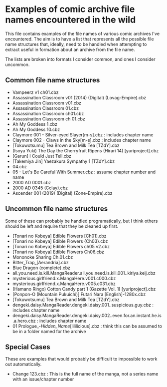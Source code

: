 # Examples of comic archive file names encountered in the wild

This file contains examples of the file names of various comic archives I've encountered. The aim is to have a list that represents all the possible file name structures that, ideally, need to be handled when attempting to extract useful in formation about an archive from the file name.

The lists are broken into formats I consider common, and ones I consider uncommon.

## Common file name structures

- Vampeerz v1 ch01.cbz
- Assassination Classroom v01 (2014) (Digital) (Lovag-Empire).cbz
- Assassination Classroom v01.cbz
- Assassination Classroom 01.cbz
- Assassination Classroom ch01.cbz
- Assassination Classroom ch 01.cbz
- Ah My Goddess 1.cbz
- Ah My Goddess 10.cbz
- Claymore 001 - Silver-eyed Slayer[m-s].cbz : includes chapter name
- Claymore 002 - Claws in the Sky[m-s].cbz : includes chapter name
- [Tokuwotsumu] Tea Brown and Milk Tea [TZdY].cbz
- (Isoya Yuki) The Day the Cherryfruit Ripens (Hirari 14) [yuriproject].cbz
- [Garun] I Could Just Tell.cbz
- [Takemiya Jin] Yaezakura Sympathy 1 [TZdY].cbz
- 04.cbz
- 05 - Let's Be Careful With Summer.cbz : assume chapter number and name
- 2000 AD 0001.cbz
- 2000 AD 0345 (Cclay).cbz
- Ascender 001 (2019) (Digital) (Zone-Empire).cbz

## Uncommon file name structures

Some of these can probably be handled programatically, but I think others should be left and require that they be cleaned up first.

- [Tonari no Kobeya] Edible Flowers [Ch01].cbz
- [Tonari no Kobeya] Edible Flowers {Ch03}.cbz
- [Tonari no Kobeya] Edible Flowers ch05 v2.cbz
- [Tonari no Kobeya] Edible Flowers Ch06.cbz
- Mononoke Sharing Ch.01.cbz
- Bitter_Trap_[Aerandria].cbz
- Blue Dragon (complete).cbz
- all.you.need.is.kill.MangaReader.all.you.need.is.kill.001..kiriya.keij.cbz
- mysterious.girlfriend.x.MangaHere.v001.c000.cbz
- mysterious.girlfriend.x.MangaHere.v005.c031.cbz
- (Hamano Ringo) Cotton Candy part 1 (Gazette Vol. 1) [yuriproject].cbz
- [Ponpon-O (Mountain Pukuichi)] Futari Nara [English]-1280x.cbz
- [Tokuwotsumu] Tea Brown and Milk Tea [TZdY].cbz
- dengeki.daisy.MangaReader.dengeki.daisy.001..suspicious.guy.cbz : includes chapter name
- dengeki.daisy.MangaReader.dengeki.daisy.002..even.for.an.instant.he.is.a.hero.cbz : includes chapter name
- 01 Prologue_-_Hidden_Name_[lililicious].cbz : think this can be assumed to be in a folder named for the archive


## Special Cases

These are examples that would probably be difficult to impossible to work out automatically.

- Change 123.cbz : This is the full name of the manga, not a series name with an issue/chapter number